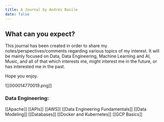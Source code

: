 ```yaml
---
title: A Journal by Andrés Basile
date: false
---
```


## What can you expect?
This journal has been created in order to share my notes/perspectives/comments regarding various topics of my interest. It will be mainly focused on Data, Data Engineering, Machine Learning and AI, Music, and all of that which interests me, might interest me in the future, or has interested me in the past. 

Hope you enjoy. 

![[000014770019.png]]


### Data Engineering:
[[Apache]]
[[APIs]]
[[AWS]]
[[Data Engineering Fundamentals]]
[[Data Modeling]]
[[Databases]]
[[Docker and Kubernetes]]
[[GCP Basics]]
